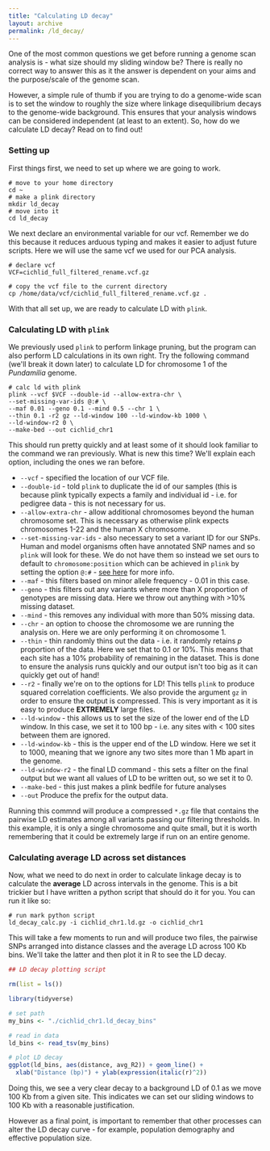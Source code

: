 ```yaml
---
title: "Calculating LD decay"
layout: archive
permalink: /ld_decay/
---
```


One of the most common questions we get before running a genome scan analysis is - what size should my sliding window be? There is really no correct way to answer this as it the answer is dependent on your aims and the purpose/scale of the genome scan.

However, a simple rule of thumb if you are trying to do a genome-wide scan is to set the window to roughly the size where  linkage disequilibrium decays to the genome-wide background. This ensures that your analysis windows can be considered independent (at least to an extent). So, how do we calculate LD decay? Read on to find out!

### Setting up

First things first, we need to set up where we are going to work.

```shell
# move to your home directory
cd ~
# make a plink directory
mkdir ld_decay
# move into it
cd ld_decay
```

We next declare an environmental variable for our vcf. Remember we do this because it reduces arduous typing and makes it easier to adjust future scripts. Here we will use the same vcf we used for our PCA analysis.

```shell
# declare vcf
VCF=cichlid_full_filtered_rename.vcf.gz

# copy the vcf file to the current directory
cp /home/data/vcf/cichlid_full_filtered_rename.vcf.gz .
```
With that all set up, we are ready to calculate LD with `plink`.

### Calculating LD with `plink`

We previously used `plink` to perform linkage pruning, but the program can also perform LD calculations in its own right. Try the following command (we'll break it down later) to calculate LD for chromosome 1 of the *Pundamilia* genome.

```shell
# calc ld with plink
plink --vcf $VCF --double-id --allow-extra-chr \
--set-missing-var-ids @:# \
--maf 0.01 --geno 0.1 --mind 0.5 --chr 1 \
--thin 0.1 -r2 gz --ld-window 100 --ld-window-kb 1000 \
--ld-window-r2 0 \
--make-bed --out cichlid_chr1
```

This should run pretty quickly and at least some of it should look familiar to the command we ran previously. What is new this time? We'll explain each option, including the ones we ran before.

* `--vcf` - specified the location of our VCF file.
* `--double-id` - told `plink` to duplicate the id of our samples (this is because plink typically expects a family and individual id - i.e. for pedigree data - this is not necessary for us.
* `--allow-extra-chr` - allow additional chromosomes beyond the human chromosome set. This is necessary as otherwise plink expects chromosomes 1-22 and the human X chromosome.
* `--set-missing-var-ids` - also necessary to set a variant ID for our SNPs. Human and model organisms often have annotated SNP names and so `plink` will look for these. We do not have them so instead we set ours to default to `chromosome:position` which can be achieved in `plink` by setting the option `@:#` - [see here](https://www.cog-genomics.org/plink/1.9/data#set_missing_var_ids) for more info.
* `--maf` - this filters based on minor allele frequency - 0.01 in this case.
* `--geno` - this filters out any variants where more than X proportion of genotypes are missing data. Here we throw out anything with >10% missing dataset.
* `--mind` - this removes any individual with more than 50% missing data.
* `--chr` - an option to choose the chromosome we are running the analysis on. Here we are only performing it on chromosome 1.
* `--thin` - thin randomly thins out the data - i.e. it randomly retains *p* proportion of the data. Here we set that to 0.1 or 10%. This means that each site has a 10% probability of remaining in the dataset. This is done to ensure the analysis runs quickly and our output isn't too big as it can quickly get out of hand!
* `--r2` - finally we're on to the options for LD! This tells `plink` to produce squared correlation coefficients. We also provide the argument `gz` in order to ensure the output is compressed. This is very important as it is easy to produce **EXTREMELY** large files.
* `--ld-window` - this allows us to set the size of the lower end of the LD window. In this case, we set it to 100 bp - i.e. any sites with < 100 sites between them are ignored.
* `--ld-window-kb` - this is the upper end of the LD window. Here we set it to 1000, meaning that we ignore any two sites more than 1 Mb apart in the genome.
* `--ld-window-r2` - the final LD command - this sets a filter on the final output but we want all values of LD to be written out, so we set it to 0.
* `--make-bed` - this just makes a plink bedfile for future analyses
* `--out` Produce the prefix for the output data.

Running this commnd will produce a compressed `*.gz` file that contains the pairwise LD estimates among all variants passing our filtering thresholds. In this example, it is only a single chromosome and quite small, but it is worth remembering that it could be extremely large if run on an entire genome.

### Calculating average LD across set distances

Now, what we need to do next in order to calculate linkage decay is to calculate the **average** LD across intervals in the genome. This is a bit trickier but I have written a python script that should do it for you. You can run it like so:

```shell
# run mark python script
ld_decay_calc.py -i cichlid_chr1.ld.gz -o cichlid_chr1
```
This will take a few moments to run and will produce two files, the pairwise SNPs arranged into distance classes and the average LD across 100 Kb bins. We'll take the latter and then plot it in R to see the LD decay.

```r
## LD decay plotting script

rm(list = ls())

library(tidyverse)

# set path
my_bins <- "./cichlid_chr1.ld_decay_bins"

# read in data
ld_bins <- read_tsv(my_bins)

# plot LD decay
ggplot(ld_bins, aes(distance, avg_R2)) + geom_line() +
  xlab("Distance (bp)") + ylab(expression(italic(r)^2))
```
Doing this, we see a very clear decay to a background LD of 0.1 as we move 100 Kb from a given site. This indicates we can set our sliding windows to 100 Kb with a reasonable justification.

However as a final point, is important to remember that other processes can alter the LD decay curve - for example, population demography and effective population size.
